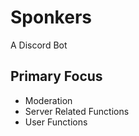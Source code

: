 # Sponkers

A Discord Bot

## Primary Focus
- Moderation
- Server Related Functions
- User Functions
